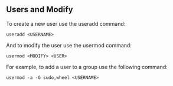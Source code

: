 ## Users and Modify
To create a new user use the useradd command:

```
useradd <USERNAME>
```

And to modify the user use the usermod command:

```
usermod <MODIFY> <USER>
```

For example, to add a user to a group use the following command:

```
usermod -a -G sudo,wheel <USERNAME>
```